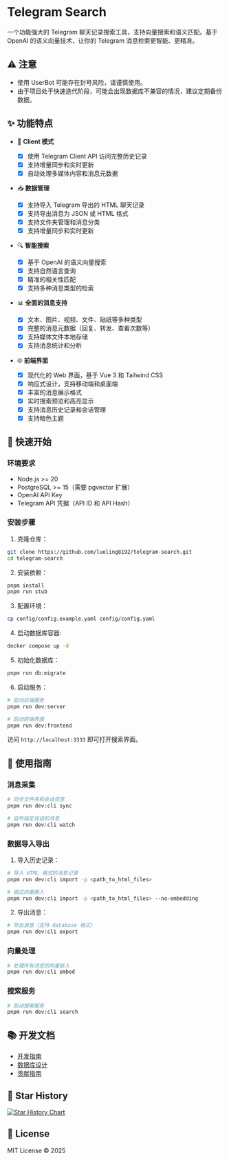 # Telegram Search

一个功能强大的 Telegram 聊天记录搜索工具，支持向量搜索和语义匹配。基于 OpenAI 的语义向量技术，让你的 Telegram 消息检索更智能、更精准。

## ⚠️ **注意**

- 使用 UserBot 可能存在封号风险，请谨慎使用。
- 由于项目处于快速迭代阶段，可能会出现数据库不兼容的情况，建议定期备份数据。

## ✨ 功能特点

- 🤖 **Client 模式**

  - [x] 使用 Telegram Client API 访问完整历史记录
  - [x] 支持增量同步和实时更新
  - [x] 自动处理多媒体内容和消息元数据

- 📥 **数据管理**

  - [x] 支持导入 Telegram 导出的 HTML 聊天记录
  - [x] 支持导出消息为 JSON 或 HTML 格式
  - [x] 支持文件夹管理和消息分类
  - [x] 支持增量同步和实时更新

- 🔍 **智能搜索**

  - [x] 基于 OpenAI 的语义向量搜索
  - [x] 支持自然语言查询
  - [x] 精准的相关性匹配
  - [x] 支持多种消息类型的检索

- 📊 **全面的消息支持**

  - [x] 文本、图片、视频、文件、贴纸等多种类型
  - [x] 完整的消息元数据（回复、转发、查看次数等）
  - [x] 支持媒体文件本地存储
  - [x] 支持消息统计和分析

- 🌐 **前端界面**

  - [x] 现代化的 Web 界面，基于 Vue 3 和 Tailwind CSS
  - [x] 响应式设计，支持移动端和桌面端
  - [x] 丰富的消息展示格式
  - [x] 实时搜索预览和高亮显示
  - [x] 支持消息历史记录和会话管理
  - [x] 支持暗色主题

## 🚀 快速开始

### 环境要求

- Node.js >= 20
- PostgreSQL >= 15（需要 pgvector 扩展）
- OpenAI API Key
- Telegram API 凭据（API ID 和 API Hash）

### 安装步骤

1. 克隆仓库：

```bash
git clone https://github.com/luoling8192/telegram-search.git
cd telegram-search
```

2. 安装依赖：

```bash
pnpm install
pnpm run stub
```

3. 配置环境：

```bash
cp config/config.example.yaml config/config.yaml
```

4. 启动数据库容器:

```bash
docker compose up -d
```

5. 初始化数据库：

```bash
pnpm run db:migrate
```

6. 启动服务：

```bash
# 启动后端服务
pnpm run dev:server

# 启动前端界面
pnpm run dev:frontend
```

访问 `http://localhost:3333` 即可打开搜索界面。

## 📖 使用指南

### 消息采集

```bash
# 同步文件夹和会话信息
pnpm run dev:cli sync

# 监听指定会话的消息
pnpm run dev:cli watch
```

### 数据导入导出

1. 导入历史记录：

```bash
# 导入 HTML 格式的消息记录
pnpm run dev:cli import -p <path_to_html_files>

# 跳过向量嵌入
pnpm run dev:cli import -p <path_to_html_files> --no-embedding
```

2. 导出消息：

```bash
# 导出消息（支持 database 格式）
pnpm run dev:cli export
```

### 向量处理

```bash
# 处理所有消息的向量嵌入
pnpm run dev:cli embed
```

### 搜索服务

```bash
# 启动搜索服务
pnpm run dev:cli search
```

## 📚 开发文档

- [开发指南](docs/development-guide.md)
- [数据库设计](docs/database-design.md)
- [贡献指南](CONTRIBUTING.md)

## 🚀 Star History

[![Star History Chart](https://api.star-history.com/svg?repos=luoling8192/telegram-search&type=Date)](https://star-history.com/#luoling8192/telegram-search&Date)

## 📝 License

MIT License © 2025

